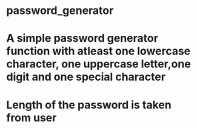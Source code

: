 # password_generator
# A simple password generator function with atleast one lowercase character, one uppercase letter,one digit and one special character
# Length of the password is taken from user
